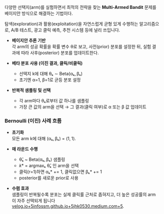 다양한 선택지(arm)를 실험하면서 최적의 전략을 찾는 **Multi‑Armed Bandit** 문제를 베이지안 방식으로 해결하는 기법이다.

탐색(exploration)과 활용(exploitation)을 자연스럽게 균형 있게 수행하는 알고리즘으로, A/B 테스트, 광고 클릭 예측, 추천 시스템 등에 널리 쓰입니다.

- **베이지안 추론 기반**  
    각 arm의 성공 확률을 확률 변수 θ로 보고, 사전(prior) 분포를 설정한 뒤, 실험 결과에 따라 사후(posterior) 분포를 업데이트한다.
    
- **베타 분포 사용 (이진 결과, 클릭/비클릭)**
    - 선택지 k에 대해 θₖ ∼ Beta(αₖ, βₖ)
    - 초기엔 α=1, β=1로 균등 분포 설정

- **반복적 샘플링 및 선택**
    - 각 arm마다 θₖ로부터 값 하나를 샘플링
    - 가장 큰 값의 arm을 선택 → 그 결과(클릭 여부)로 α 또는 β 값 업데이트

### Bernoulli (이진) 사례 흐름
- **초기화**  
    모든 arm k에 대해 (αₖ, βₖ) = (1, 1).
    
- **매 라운드 수행**
    - θ̂ₖ ~ Beta(αₖ, βₖ) 샘플링
    - 𝑘* = argmaxₖ θ̂ₖ 인 arm을 선택
    - 클릭(r=1)하면 αₖ* += 1, 클릭없으면 βₖ* += 1
    - posterior를 새로운 prior로 사용
        
- **수렴 효과**  
    샘플링이 반복될수록 분포는 실제 클릭률 근처로 좁혀지고, 더 높은 성공률의 arm이 자주 선택되게 됩니다 [velog.io+5infossm.github.io+5jhk0530.medium.com+5](https://infossm.github.io/blog/2019/01/10/discounted-thompson-sampling/?utm_source=chatgpt.com).